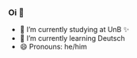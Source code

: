 ### Oi 💅 


- 🔭 I’m currently studying at UnB ✨ 
- 🌱 I’m currently learning Deutsch
- 😄 Pronouns: he/him
